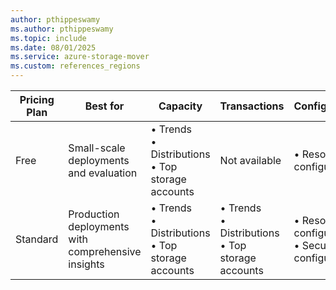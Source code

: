 ```yaml
---
author: pthippeswamy
ms.author: pthippeswamy
ms.topic: include
ms.date: 08/01/2025
ms.service: azure-storage-mover
ms.custom: references_regions
---
```


| Pricing Plan | Best for | Capacity | Transactions | Configuration | History |
|---|---|---|---|---|---|
| Free | Small-scale deployments and evaluation | • Trends<br>• Distributions<br>• Top storage accounts | Not available | • Resource configuration | • Backfill: 15 days<br>• Retention: 15 days |
| Standard | Production deployments with comprehensive insights | • Trends<br>• Distributions<br>• Top storage accounts | • Trends<br>• Distributions<br>• Top storage accounts | • Resource configuration<br>• Security configuration | • Backfill: 30 days <br>• Retention: 18 months |